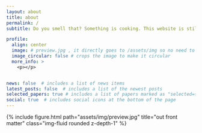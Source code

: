 ```yaml
---
layout: about
title: about
permalink: /
subtitle: Do you smell that? Something is cooking. This website is still a work in progress.

profile:
  align: center
  image: # preview.jpg , it directly goes to /assets/img so no need to put the entire path
  image_circular: false # crops the image to make it circular
  more_info: >
    <p></p> 


news: false  # includes a list of news items
latest_posts: false  # includes a list of the newest posts
selected_papers: true # includes a list of papers marked as "selected={true}"
social: true  # includes social icons at the bottom of the page
---
```


<div class="row justify-content-center text-center">
    <div class="col-md-8 mt-3 mt-md-0 text-center">
        {% include figure.html path="assets/img/preview.jpg" title="out front matter" class="img-fluid rounded z-depth-1" %}
    </div>
</div>